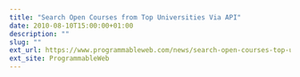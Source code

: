 ```yaml
---
title: "Search Open Courses from Top Universities Via API"
date: 2010-08-10T15:00:00+01:00
description: ""
slug: ""
ext_url: https://www.programmableweb.com/news/search-open-courses-top-universities-api/2010/08/10
ext_site: ProgrammableWeb
---
```

